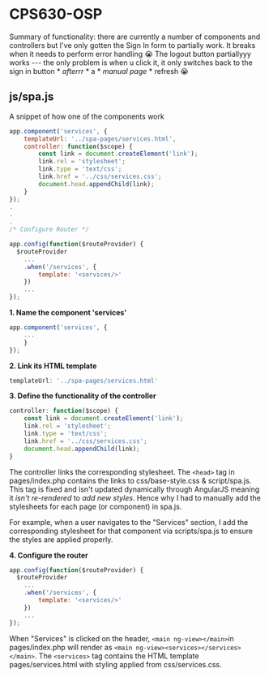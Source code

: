 # CPS630-OSP
Summary of functionality: there are currently a number of components and controllers but I've only gotten the Sign In form to partially work. It breaks when it needs to perform error handling 😭 The logout button partiallyyy works --- the only problem is when u click it, it only switches back to the sign in button * *afterrr* * a * *manual page* * refresh 😭 

## js/spa.js

A snippet of how one of the components work
```javascript
app.component('services', {
    templateUrl: '../spa-pages/services.html',
    controller: function($scope) {
        const link = document.createElement('link');
        link.rel = 'stylesheet';
        link.type = 'text/css';
        link.href = '../css/services.css';  
        document.head.appendChild(link);
    }
});
.
.
.
/* Configure Router */

app.config(function($routeProvider) {
  $routeProvider
    ...
    .when('/services', {
        template: '<services/>'
    })
    ...
});
```

**1. Name the component 'services'**
```javascript
app.component('services', {
    ...
    }
});
```

**2. Link its HTML template**
```javascript
templateUrl: '../spa-pages/services.html'
```

**3. Define the functionality of the controller**
```javascript
controller: function($scope) {
    const link = document.createElement('link');
    link.rel = 'stylesheet';
    link.type = 'text/css';
    link.href = '../css/services.css';  
    document.head.appendChild(link);
}
```

The controller links the corresponding stylesheet. 
The ```<head>``` tag in pages/index.php contains the links to css/base-style.css & script/spa.js. This tag is fixed and isn't updated dynamically through AngularJS meaning it *isn't re-rendered* to *add new styles*. Hence why I had to manually add the stylesheets for each page (or component) in spa.js.

For example, when a user navigates to the "Services" section, I add the corresponding stylesheet for that component via scripts/spa.js to ensure the styles are applied properly.

**4. Configure the router**
```javascript
app.config(function($routeProvider) {
  $routeProvider
    ...
    .when('/services', {
        template: '<services/>'
    })
    ...
});
```

When "Services" is clicked on the header, ```<main ng-view></main>```in pages/index.php will render as ```<main ng-view><services></services></main>```. The ```<services>``` tag contains the HTML template pages/services.html with styling applied from css/services.css.
